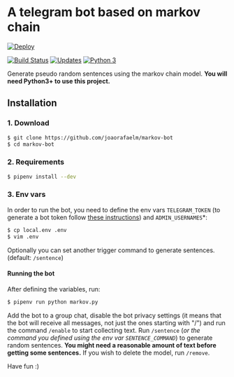 # A telegram bot based on markov chain
[![Deploy](https://www.herokucdn.com/deploy/button.svg)](https://heroku.com/deploy?template=https://github.com/joaorafaelm/markov-bot)

[![Build Status](https://travis-ci.org/joaorafaelm/markov-bot.svg?branch=master)](https://travis-ci.org/joaorafaelm/markov-bot)
[![Updates](https://pyup.io/repos/github/joaorafaelm/markov-bot/shield.svg)](https://pyup.io/repos/github/joaorafaelm/markov-bot/)
[![Python 3](https://pyup.io/repos/github/joaorafaelm/markov-bot/python-3-shield.svg)](https://pyup.io/repos/github/joaorafaelm/markov-bot/)


Generate pseudo random sentences using the markov chain model.
**You will need Python3+ to use this project.**

## Installation
### 1. Download
```bash
$ git clone https://github.com/joaorafaelm/markov-bot
$ cd markov-bot
```
### 2. Requirements
```bash
$ pipenv install --dev
```
### 3. Env vars
In order to run the bot, you need to define the env vars `TELEGRAM_TOKEN` (to generate a bot token follow [these instructions](https://core.telegram.org/bots#creating-a-new-bot)) and `ADMIN_USERNAMES`*:
```bash
$ cp local.env .env
$ vim .env
```
Optionally you can set another trigger command to generate sentences. (default: `/sentence`)

#### Running the bot
After defining the variables, run:
```bash
$ pipenv run python markov.py
```
Add the bot to a group chat, disable the bot privacy settings (it means that the bot will receive all messages, not just the ones starting with "/") and run the command `/enable` to start collecting text.
Run `/sentence` (*or the command you defined using the env var `SENTENCE_COMMAND`*) to generate random sentences.
**You might need a reasonable amount of text before getting some sentences.** If you wish to delete the model, run `/remove`.

Have fun :)
